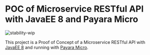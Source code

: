 # POC of Microservice RESTful API with JavaEE 8 and Payara Micro

![stability-wip](https://img.shields.io/badge/stability-work_in_progress-lightgrey.svg)


This project is a Proof of Concept of a Microservice RESTful API with [JavaEE 8](https://www.oracle.com/technetwork/java/javaee/documentation/ee8-release-notes-3894362.html) and running with [Payara Micro](https://blog.payara.fish/introducing-payara-micro).
